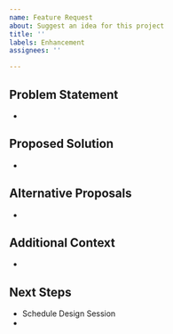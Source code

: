 ```yaml
---
name: Feature Request
about: Suggest an idea for this project
title: ''
labels: Enhancement
assignees: ''

---
```


## Problem Statement
- 

## Proposed Solution
- 

## Alternative Proposals
- 

## Additional Context
- 

## Next Steps
- Schedule Design Session
-
